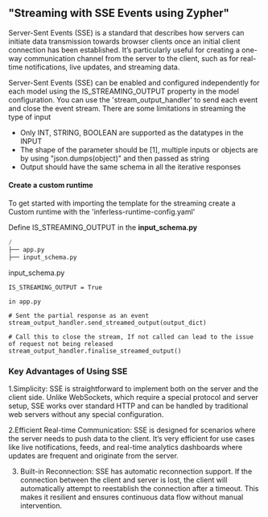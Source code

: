 ## "Streaming with SSE Events using Zypher"

Server-Sent Events (SSE) is a standard that describes how servers can initiate data transmission towards browser clients once an initial client connection has been established. It’s particularly useful for creating a one-way communication channel from the server to the client, such as for real-time notifications, live updates, and streaming data.


Server-Sent Events (SSE) can be enabled and configured independently for each model using the IS_STREAMING_OUTPUT property in the model configuration. You can use the 'stream_output_handler' to send each event and close the event stream. There are some limitations in streaming the type of input

- Only INT, STRING, BOOLEAN are supported as the datatypes in the INPUT 
- The shape of the parameter should be [1], multiple inputs or objects are by using "json.dumps(object)" and then passed as string 
- Output should have the same schema in all the iterative responses 

#### Create a custom runtime

To get started with importing the template for the streaming create a Custom runtime with the 'inferless-runtime-config.yaml'

Define  IS_STREAMING_OUTPUT in the **input\_schema.py**

```python
/
├── app.py
├── input_schema.py 
```

input\_schema.py 

```input_schema
IS_STREAMING_OUTPUT = True
```

```
in app.py 

# Sent the partial response as an event 
stream_output_handler.send_streamed_output(output_dict)

# Call this to close the stream, If not called can lead to the issue of request not being released
stream_output_handler.finalise_streamed_output()

```


### Key Advantages of Using SSE

1.Simplicity: SSE is straightforward to implement both on the server and the client side. Unlike WebSockets, which require a special protocol and server setup, SSE works over standard HTTP and can be handled by traditional web servers without any special configuration.

2.Efficient Real-time Communication: SSE is designed for scenarios where the server needs to push data to the client. It’s very efficient for use cases like live notifications, feeds, and real-time analytics dashboards where updates are frequent and originate from the server.

3. Built-in Reconnection: SSE has automatic reconnection support. If the connection between the client and server is lost, the client will automatically attempt to reestablish the connection after a timeout. This makes it resilient and ensures continuous data flow without manual intervention.
